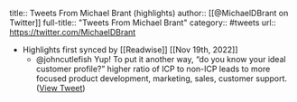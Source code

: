 title:: Tweets From Michael Brant (highlights)
author:: [[@MichaelDBrant on Twitter]]
full-title:: "Tweets From Michael Brant"
category:: #tweets
url:: https://twitter.com/MichaelDBrant

- Highlights first synced by [[Readwise]] [[Nov 19th, 2022]]
	- @johncutlefish Yup! To put it another way, “do you know your ideal customer profile?” 
	  higher ratio of ICP to non-ICP leads to more focused product development, marketing, sales, customer support. ([View Tweet](https://twitter.com/MichaelDBrant/status/1591644837228560384))